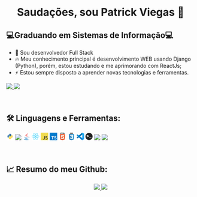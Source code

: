 <h1 align="center"> 
	Saudações, sou Patrick Viegas 👋
</h1>

## 💻Graduando em Sistemas de Informação💻


- 🌱 Sou desenvolvedor Full Stack
- 🔥 Meu conhecimento principal é desenvolvimento WEB usando Django (Python), porém, estou estudando e me aprimorando com ReactJs;
- ⚡️ Estou sempre disposto a aprender novas tecnologias e ferramentas.
<p>
  <a href="http://www.linkedin.com/in/patrickviegas" alt="Linkedin" target="_blank">
     <img src="https://img.shields.io/badge/-Linkedin-0e76a8?style=for-the-badge&logo=Linkedin&logoColor=white&link=https://www.linkedin.com/in/iuricode" />
  </a>
  
  <a href = "mailto:patrickviegas4@gmail.com">
     <img src="https://img.shields.io/badge/-Gmail-%23333?style=for-the-badge&logo=gmail&logoColor=white" target="_blank">
  </a>
</p>
<br/>


## 🛠️ Linguagens e Ferramentas:

<code><img height="20" src="https://raw.githubusercontent.com/github/explore/80688e429a7d4ef2fca1e82350fe8e3517d3494d/topics/python/python.png"></code>
<code><img height="20" src="https://www.justinszczurowski.com/images/skills/django.png"></code>
<code><img height="20" src="https://raw.githubusercontent.com/devicons/devicon/2ae2a900d2f041da66e950e4d48052658d850630/icons/java/java-original.svg"></code>
<code><img height="20" src="https://raw.githubusercontent.com/devicons/devicon/master/icons/react/react-original.svg"></code>
<code><img height="20" src="https://raw.githubusercontent.com/github/explore/80688e429a7d4ef2fca1e82350fe8e3517d3494d/topics/javascript/javascript.png"></code>
<code><img height="20" src="https://raw.githubusercontent.com/github/explore/80688e429a7d4ef2fca1e82350fe8e3517d3494d/topics/typescript/typescript.png"></code>
<code><img height="20" src="https://raw.githubusercontent.com/github/explore/80688e429a7d4ef2fca1e82350fe8e3517d3494d/topics/html/html.png"></code>
<code><img height="20" src="https://raw.githubusercontent.com/github/explore/80688e429a7d4ef2fca1e82350fe8e3517d3494d/topics/css/css.png"></code>
<code><img height="20" src="https://raw.githubusercontent.com/github/explore/80688e429a7d4ef2fca1e82350fe8e3517d3494d/topics/visual-studio-code/visual-studio-code.png"></code>
<code><img height="20" src="https://raw.githubusercontent.com/github/explore/80688e429a7d4ef2fca1e82350fe8e3517d3494d/topics/terminal/terminal.png"></code>
<code><img height="20" src="https://3.bp.blogspot.com/-xhNpNJJyQhk/XIe4GY78RQI/AAAAAAAAItc/ouueFUj2Hqo5dntmnKqEaBJR4KQ4Q2K3ACK4BGAYYCw/s1600/logo%2Bgit%2Bicon.png"></code>
<code><img height="20" src="https://upload.wikimedia.org/wikipedia/commons/thumb/2/29/Postgresql_elephant.svg/1200px-Postgresql_elephant.svg.png"></code>
<br/>

<br/>

## 📈 Resumo do meu Github:

<div align="center">
  <a href="https://github.com/patrickvrodrigues">
  <img height="180em" src="https://github-readme-stats.vercel.app/api?username=patrickvrodrigues&show_icons=true&theme=dracula&include_all_commits=true&count_private=true"/>
  <img height="180em" src="https://github-readme-stats.vercel.app/api/top-langs/?username=patrickvrodrigues&layout=compact&langs_count=7&theme=dracula"/>
</div>
